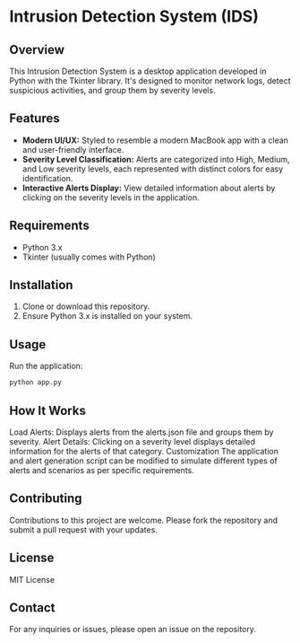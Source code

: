 
# Intrusion Detection System (IDS)

## Overview
This Intrusion Detection System is a desktop application developed in Python with the Tkinter library. It's designed to monitor network logs, detect suspicious activities, and group them by severity levels.

## Features
- **Modern UI/UX:** Styled to resemble a modern MacBook app with a clean and user-friendly interface.
- **Severity Level Classification:** Alerts are categorized into High, Medium, and Low severity levels, each represented with distinct colors for easy identification.
- **Interactive Alerts Display:** View detailed information about alerts by clicking on the severity levels in the application.

## Requirements
- Python 3.x
- Tkinter (usually comes with Python)

## Installation
1. Clone or download this repository.
2. Ensure Python 3.x is installed on your system.

## Usage
Run the application:
```python
python app.py
```
## How It Works
Load Alerts: Displays alerts from the alerts.json file and groups them by severity.
Alert Details: Clicking on a severity level displays detailed information for the alerts of that category.
Customization
The application and alert generation script can be modified to simulate different types of alerts and scenarios as per specific requirements.

## Contributing
Contributions to this project are welcome. Please fork the repository and submit a pull request with your updates.

## License
MIT License

## Contact
For any inquiries or issues, please open an issue on the repository.

